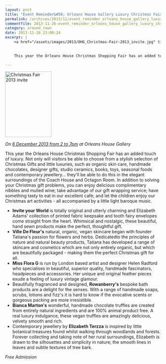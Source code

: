 ```yaml
---
layout: post
title: "Event Reminder&#58; Orleans House Gallery Luxury Christmas Fair - 6 December 2013"
permalink: /archives/2013/11/event_reminder_orleans_house_gallery_luxury_christ.html
commentfile: 2013-11-26-event_reminder_orleans_house_gallery_luxury_christ
category: around_town
date: 2013-11-26 23:00:24
excerpt: |
    <a href="/assets/images/2013/OHG_Christmas-Fair-2013_invite.jpg" title="See larger version of - Christmas Fair 2013 invite"><img src="/assets/images/2013/OHG_Christmas-Fair-2013_invite_thumb.jpg" width="150" height="212" alt="Christmas Fair 2013 invite" class="photo right" /></a>
    
    
    This year the Orleans House Christmas Shopping Fair has an added touch of luxury. Not only will visitors be able to choose from a stylish selection of Christmas Gifts and little luxuries, such as organic skin care, handmade chocolates, designer gifts, studio ceramics, books, toys, seasonal foods and contemporary jewellery... they'll be able to do this in the elegant surroundings of the Coach House and Octagon Room.

---
```


<a href="/assets/images/2013/OHG_Christmas-Fair-2013_invite.jpg" title="See larger version of - Christmas Fair 2013 invite"><img src="/assets/images/2013/OHG_Christmas-Fair-2013_invite_thumb.jpg" width="150" height="212" alt="Christmas Fair 2013 invite" class="photo right" /></a>

*On [6 December 2013 from 2 to 7pm](https://stmargarets.london/event/fair/200705144200) at Orleans House Gallery*

This year the Orleans House Christmas Shopping Fair has an added touch of luxury. Not only will visitors be able to choose from a stylish selection of Christmas Gifts and little luxuries, such as organic skin care, handmade chocolates, designer gifts, studio ceramics, books, toys, seasonal foods and contemporary jewellery... they'll be able to do this in the elegant surroundings of the Coach House and Octagon Room. In addition to solving your Christmas gift problems, you can enjoy delicious complimentary nibbles and mulled wine; take advantage of our gift wrapping service; have something tasty to eat in our excellent café; and let the children enjoy our Christmas art activities - all accompanied by a little light baroque music.

-   **Invite your World** is totally original and utterly charming and Elizabeth Adams' collection of printed fabric keepsake and tooth fairy envelopes come straight from the heart. Whimsical and nostalgic, these beautiful, hand sewn products make the perfect, thoughtful gift.
-   **Ville De Fleur's** natural, organic, vegan skincare began with founder Tatiana's passion for flowers and herbs. Dedicatedto the principles of nature and natural beauty products, Tatiana has developed a range of skincare and cosmetics which are not only entirely organic, but which are beautifully packaged - making them the perfect Christmas gift for all.
-   **Miss Flora G** is run by London based artist and designer Helen Radford who specialises in beautiful, superior quality, handmade fascinators, headpieces and accessories. Her unique and original feather pieces exude a feeling of luxury vintage glamour.
-   Beautifully fragranced and designed, **Rowanberry's** bespoke bath products are a delight for the senses. With a range of handmade soaps, scrubs, lotions and fizz's it is hard to know if the evocative scents or gorgeous packing are more irresistible.
-   **Bianca Marton's** wonderful, handmade chocolate truffles are created from entirely natural ingredients and are 100% animal product free. A real luxury indulgance, these vegan truffles are amazingly delicious, velvety smooth and rich.
-   Contemporary jewellery by **Elizabeth Terzza** is inspired by little botanical treasures found whilst walking through woodlands and forests. Forever collecting and taking note of her rural surroundings, Elizabeth is drawn to the silhouettes and simplicity in nature; the smooth lines in leaves and subtle textures of tree bark.

*Free Admission*

